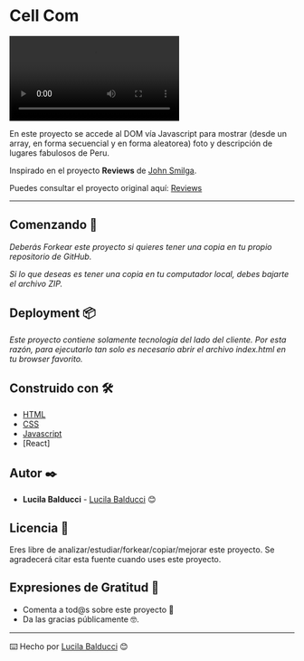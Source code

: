 # Cell Com

![GIF](file:///C:/Users/Lucil/Videos/Captures/Cell%20Com%20-%20Opera%202022-05-18%2020-50-06.mp4)

En este proyecto se accede al DOM vía Javascript para mostrar (desde un array, en forma secuencial y en forma aleatorea) foto y descripción de lugares fabulosos de Peru.

Inspirado en el proyecto **Reviews** de [John Smilga](https://github.com/john-smilga).

Puedes consultar el proyecto original aquí: [Reviews](https://github.com/john-smilga/javascript-basic-projects)


---

## Comenzando 🚀

_Deberás Forkear este proyecto si quieres tener una copia en tu propio repositorio de GitHub._

_Si lo que deseas es tener una copia en tu computador local, debes bajarte el archivo ZIP._



## Deployment 📦

_Este proyecto contiene solamente tecnología del lado del cliente. Por esta razón, para ejecutarlo tan solo es necesario abrir el archivo index.html en tu browser favorito._

## Construido con 🛠️

* [HTML](https://developer.mozilla.org/es/docs/Web/HTML)
* [CSS](https://developer.mozilla.org/es/docs/Web/CSS)
* [Javascript](https://developer.mozilla.org/es/docs/Web/JavaScript)
* [React]

## Autor ✒️

* **Lucila Balducci** - [Lucila Balducci](https://github.com/LucilaBal) 😊

## Licencia 📄

Eres libre de analizar/estudiar/forkear/copiar/mejorar este proyecto. Se agradecerá citar esta fuente cuando uses este proyecto.

## Expresiones de Gratitud 🎁

* Comenta a tod@s sobre este proyecto 📢
* Da las gracias públicamente 🤓.



---
⌨️ Hecho por [Lucila Balducci](https://github.com/LucilaBal) 😊